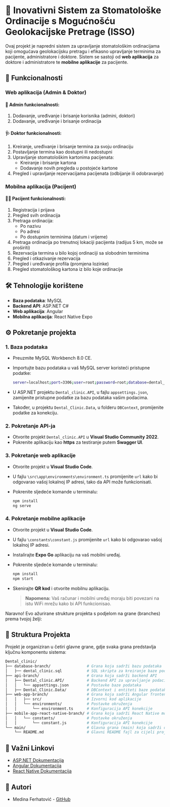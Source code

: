 # 🦷 Inovativni Sistem za Stomatološke Ordinacije s Mogućnošću Geolokacijske Pretrage (ISSO)

Ovaj projekt je napredni sistem za upravljanje stomatološkim ordinacijama koji omogućava geolokacijsku pretragu i efikasno upravljanje terminima za pacijente, administratore i doktore. Sistem se sastoji od **web aplikacija** za doktore i administratore te **mobilne aplikacije** za pacijente.

## 🚀 Funkcionalnosti

### Web aplikacija (Admin & Doktor)
#### 🔐 Admin funkcionalnosti:
1. Dodavanje, uređivanje i brisanje korisnika (admini, doktori)
2. Dodavanje, uređivanje i brisanje ordinacija

#### 🩺 Doktor funkcionalnosti:
1. Kreiranje, uređivanje i brisanje termina za svoju ordinaciju
2. Postavljanje termina kao dostupni ili nedostupni
3. Upravljanje stomatološkim kartonima pacijenata:
   - Kreiranje i brisanje kartona
   - Dodavanje novih pregleda u postojeće kartone
4. Pregled i upravljanje rezervacijama pacijenata (odbijanje ili odobravanje)

### Mobilna aplikacija (Pacijent)
#### 👩‍💼 Pacijent funkcionalnosti:
1. Registracija i prijava
2. Pregled svih ordinacija
3. Pretraga ordinacija:
   - Po nazivu
   - Po adresi
   - Po dostupnim terminima (datum i vrijeme)
4. Pretraga ordinacija po trenutnoj lokaciji pacijenta (radijus 5 km, može se proširiti)
5. Rezervacija termina u bilo kojoj ordinaciji sa slobodnim terminima
6. Pregled i otkazivanje rezervacija
7. Pregled i uređivanje profila (promjena lozinke)
8. Pregled stomatološkog kartona iz bilo koje ordinacije

## 🛠️ Tehnologije korištene

- **Baza podataka**: MySQL
- **Backend API**: ASP.NET C#
- **Web aplikacija**: Angular
- **Mobilna aplikacija**: React Native Expo

## ⚙️ Pokretanje projekta

### 1. Baza podataka
- Preuzmite MySQL Workbench 8.0 CE.
- Importujte bazu podataka u vaš MySQL server koristeći pristupne podatke:

  ```bash
  server=localhost;port=3306;user=root;password=root;database=dental_clinic
  ```

- U ASP.NET projektu `Dental_clinic.API`, u fajlu `appsettings.json`, zamijenite pristupne podatke za bazu podataka vašim podacima.
- Također, u projektu `Dental_Clinic.Data`, u folderu `DBContext`, promijenite podatke za konekciju.

### 2. Pokretanje API-ja
- Otvorite projekt `Dental_clinic.API` u **Visual Studio Community 2022**.
- Pokrenite aplikaciju kao **https** za testiranje putem **Swagger UI**.

### 3. Pokretanje web aplikacije
- Otvorite projekt u **Visual Studio Code**.
- U fajlu `\src\app\environments\environment.ts` promijenite `url` kako bi odgovarao vašoj lokalnoj IP adresi, tako da API može funkcionisati.
- Pokrenite sljedeće komande u terminalu:

  ```bash
  npm install
  ng serve
  ```

### 4. Pokretanje mobilne aplikacije
- Otvorite projekt u **Visual Studio Code**.
- U fajlu `\constants\constant.js` promijenite `url` kako bi odgovarao vašoj lokalnoj IP adresi.
- Instalirajte **Expo Go** aplikaciju na vaš mobilni uređaj.
- Pokrenite sljedeće komande u terminalu:

  ```bash
  npm install
  npm start
  ```

- Skenirajte **QR kod** i otvorite mobilnu aplikaciju.
  
  > **Napomena:** Vaš računar i mobilni uređaj moraju biti povezani na istu WiFi mrežu kako bi API funkcionisao.

Naravno! Evo ažurirane strukture projekta s podjelom na grane (branches) prema tvojoj želji:

## 📁 Struktura Projekta

Projekt je organiziran u četiri glavne grane, gdje svaka grana predstavlja ključnu komponentu sistema:

```bash
Dental_clinic/
├── database-branch/                # Grana koja sadrži bazu podataka
│   ├── dental_clinic.sql           # SQL skripta za kreiranje baze podataka
├── api-branch/                     # Grana koja sadrži backend API
│   ├── Dental_clinic.API/          # Backend API za upravljanje podacima
│   │   └── appsettings.json        # Postavke baze podataka
│   ├── Dental_Clinic.Data/         # DBContext i entiteti baze podataka
├── web-app-branch/                 # Grana koja sadrži Angular frontend aplikaciju
│   │   ├── src/                    # Izvorni kod aplikacije
│   │   └── environments/           # Postavke okruženja
│   │       └── environment.ts      # Konfiguracija API konekcije
├── mobile-app-react-native-branch/ # Grana koja sadrži React Native mobilnu aplikaciju
│   │   └── constants/              # Postavke okruženja
│   │       └── constant.js         # Konfiguracija API konekcije
└── main/                           # Glavna grana (main) koja sadrži dokumentaciju
    └── README.md                   # Glavni README fajl za cijeli projekt

```

## 📌 Važni Linkovi
- [ASP.NET Dokumentacija](https://docs.microsoft.com/en-us/aspnet/core/?view=aspnetcore-5.0)
- [Angular Dokumentacija](https://angular.io/docs)
- [React Native Dokumentacija](https://reactnative.dev/docs/getting-started)

## 🤝 Autori
- Medina Ferhatović - [GitHub](https://github.com/MedinaFerhatovic)
